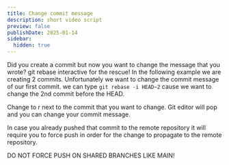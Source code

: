 ```yaml
---
title: Change commit message
description: short video script
preview: false
publishDate: 2025-01-14
sidebar:
  hidden: true
---
```


Did you create a commit but now you want to change the message that you wrote?
git rebase interactive for the rescue!
In the following example we are creating 2 commits.
Unfortunately we want to change the commit message of our first commit.
we can type `git rebase -i HEAD~2` cause we want to change the 2nd commit before the HEAD.

Change to r next to the commit that you want to change.
Git editor will pop and you can change your commit message.

In case you already pushed that commit to the remote repository
it will require you to force push in order for the change to propagate to the remote repository.

DO NOT FORCE PUSH ON SHARED BRANCHES LIKE MAIN!
